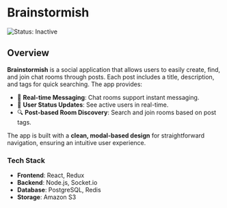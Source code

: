 # Brainstormish

![Status: Inactive](https://img.shields.io/badge/Status-Inactive-red)

## Overview
**Brainstormish** is a social application that allows users to easily create, find, and join chat rooms through posts. Each post includes a title, description, and tags for quick searching. The app provides:

- 💬 **Real-time Messaging**: Chat rooms support instant messaging.
- 👤 **User Status Updates**: See active users in real-time.
- 🔍 **Post-based Room Discovery**: Search and join rooms based on post tags.

The app is built with a **clean, modal-based design** for straightforward navigation, ensuring an intuitive user experience.

### Tech Stack
- **Frontend**: React, Redux
- **Backend**: Node.js, Socket.io
- **Database**: PostgreSQL, Redis
- **Storage**: Amazon S3
